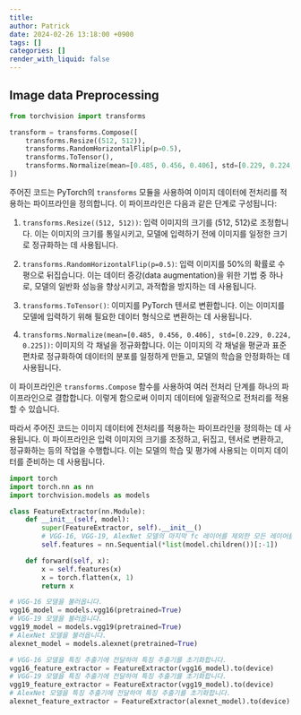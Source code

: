 ```yaml
---
title: 
author: Patrick
date: 2024-02-26 13:18:00 +0900
tags: []
categories: []
render_with_liquid: false
---
```

## Image data Preprocessing

```python
from torchvision import transforms

transform = transforms.Compose([
    transforms.Resize((512, 512)),
    transforms.RandomHorizontalFlip(p=0.5),
    transforms.ToTensor(),
    transforms.Normalize(mean=[0.485, 0.456, 0.406], std=[0.229, 0.224, 0.225]),
])
```

주어진 코드는 PyTorch의 `transforms` 모듈을 사용하여 이미지 데이터에 전처리를 적용하는 파이프라인을 정의합니다. 이 파이프라인은 다음과 같은 단계로 구성됩니다:

1. `transforms.Resize((512, 512))`: 입력 이미지의 크기를 (512, 512)로 조정합니다. 이는 이미지의 크기를 통일시키고, 모델에 입력하기 전에 이미지를 일정한 크기로 정규화하는 데 사용됩니다.
    
2. `transforms.RandomHorizontalFlip(p=0.5)`: 입력 이미지를 50%의 확률로 수평으로 뒤집습니다. 이는 데이터 증강(data augmentation)을 위한 기법 중 하나로, 모델의 일반화 성능을 향상시키고, 과적합을 방지하는 데 사용됩니다.
    
3. `transforms.ToTensor()`: 이미지를 PyTorch 텐서로 변환합니다. 이는 이미지를 모델에 입력하기 위해 필요한 데이터 형식으로 변환하는 데 사용됩니다.
    
4. `transforms.Normalize(mean=[0.485, 0.456, 0.406], std=[0.229, 0.224, 0.225])`: 이미지의 각 채널을 정규화합니다. 이는 이미지의 각 채널을 평균과 표준편차로 정규화하여 데이터의 분포를 일정하게 만들고, 모델의 학습을 안정화하는 데 사용됩니다.
    

이 파이프라인은 `transforms.Compose` 함수를 사용하여 여러 전처리 단계를 하나의 파이프라인으로 결합합니다. 이렇게 함으로써 이미지 데이터에 일괄적으로 전처리를 적용할 수 있습니다.

따라서 주어진 코드는 이미지 데이터에 전처리를 적용하는 파이프라인을 정의하는 데 사용됩니다. 이 파이프라인은 입력 이미지의 크기를 조정하고, 뒤집고, 텐서로 변환하고, 정규화하는 등의 작업을 수행합니다. 이는 모델의 학습 및 평가에 사용되는 이미지 데이터를 준비하는 데 사용됩니다.


```python
import torch
import torch.nn as nn
import torchvision.models as models

class FeatureExtractor(nn.Module):
    def __init__(self, model):
        super(FeatureExtractor, self).__init__()
        # VGG-16, VGG-19, AlexNet 모델의 마지막 fc 레이어를 제외한 모든 레이어를 가져옵니다.
        self.features = nn.Sequential(*list(model.children())[:-1])

    def forward(self, x):
        x = self.features(x)
        x = torch.flatten(x, 1)
        return x

# VGG-16 모델을 불러옵니다.
vgg16_model = models.vgg16(pretrained=True)
# VGG-19 모델을 불러옵니다.
vgg19_model = models.vgg19(pretrained=True)
# AlexNet 모델을 불러옵니다.
alexnet_model = models.alexnet(pretrained=True)

# VGG-16 모델을 특징 추출기에 전달하여 특징 추출기를 초기화합니다.
vgg16_feature_extractor = FeatureExtractor(vgg16_model).to(device)
# VGG-19 모델을 특징 추출기에 전달하여 특징 추출기를 초기화합니다.
vgg19_feature_extractor = FeatureExtractor(vgg19_model).to(device)
# AlexNet 모델을 특징 추출기에 전달하여 특징 추출기를 초기화합니다.
alexnet_feature_extractor = FeatureExtractor(alexnet_model).to(device)

```